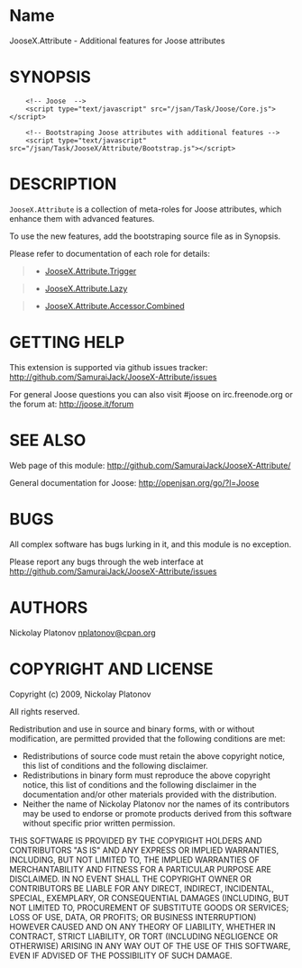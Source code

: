 

Name
====


JooseX.Attribute - Additional features for Joose attributes


SYNOPSIS
========

        <!-- Joose  -->
        <script type="text/javascript" src="/jsan/Task/Joose/Core.js"></script>
        
        <!-- Bootstraping Joose attributes with additional features -->
        <script type="text/javascript" src="/jsan/Task/JooseX/Attribute/Bootstrap.js"></script>


DESCRIPTION
===========

`JooseX.Attribute` is a collection of meta-roles for Joose attributes, which enhance them with advanced features.

To use the new features, add the bootstraping source file as in Synopsis.




Please refer to documentation of each role for details:

> - [JooseX.Attribute.Trigger](Attribute/Trigger.html)

> - [JooseX.Attribute.Lazy](Attribute/Lazy.html)

> - [JooseX.Attribute.Accessor.Combined](Attribute/Accessor/Combined.html)


GETTING HELP
============

This extension is supported via github issues tracker: <http://github.com/SamuraiJack/JooseX-Attribute/issues>

For general Joose questions you can also visit #joose on irc.freenode.org or the forum at: <http://joose.it/forum>
 


SEE ALSO
========

Web page of this module: <http://github.com/SamuraiJack/JooseX-Attribute/>

General documentation for Joose: <http://openjsan.org/go/?l=Joose>


BUGS
====

All complex software has bugs lurking in it, and this module is no exception.

Please report any bugs through the web interface at <http://github.com/SamuraiJack/JooseX-Attribute/issues>



AUTHORS
=======

Nickolay Platonov <nplatonov@cpan.org>



COPYRIGHT AND LICENSE
=====================

Copyright (c) 2009, Nickolay Platonov

All rights reserved.

Redistribution and use in source and binary forms, with or without modification, are permitted provided that the following conditions are met:

* Redistributions of source code must retain the above copyright notice, this list of conditions and the following disclaimer.
* Redistributions in binary form must reproduce the above copyright notice, this list of conditions and the following disclaimer in the documentation and/or other materials provided with the distribution.
* Neither the name of Nickolay Platonov nor the names of its contributors may be used to endorse or promote products derived from this software without specific prior written permission. 

THIS SOFTWARE IS PROVIDED BY THE COPYRIGHT HOLDERS AND CONTRIBUTORS "AS IS" AND ANY EXPRESS OR IMPLIED WARRANTIES, INCLUDING, BUT NOT LIMITED TO, THE IMPLIED WARRANTIES OF MERCHANTABILITY AND FITNESS FOR A PARTICULAR PURPOSE ARE DISCLAIMED. IN NO EVENT SHALL THE COPYRIGHT OWNER OR CONTRIBUTORS BE LIABLE FOR ANY DIRECT, INDIRECT, INCIDENTAL, SPECIAL, EXEMPLARY, OR CONSEQUENTIAL DAMAGES (INCLUDING, BUT NOT LIMITED TO, PROCUREMENT OF SUBSTITUTE GOODS OR SERVICES; LOSS OF USE, DATA, OR PROFITS; OR BUSINESS INTERRUPTION) HOWEVER CAUSED AND ON ANY THEORY OF LIABILITY, WHETHER IN CONTRACT, STRICT LIABILITY, OR TORT (INCLUDING NEGLIGENCE OR OTHERWISE) ARISING IN ANY WAY OUT OF THE USE OF THIS SOFTWARE, EVEN IF ADVISED OF THE POSSIBILITY OF SUCH DAMAGE. 



